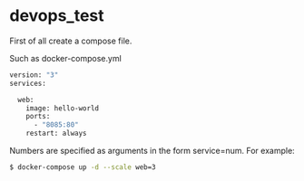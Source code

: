 # devops_test

First of all create a compose file.

Such as docker-compose.yml 
```sh
version: "3"
services:

  web:
    image: hello-world
    ports:
      - "8085:80"
    restart: always


```


Numbers are specified as arguments in the form service=num. For example:
```sh
$ docker-compose up -d --scale web=3
```
